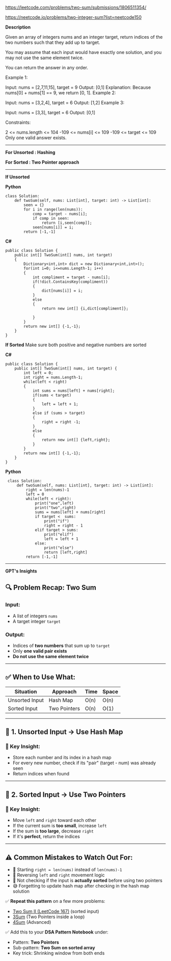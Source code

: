 https://leetcode.com/problems/two-sum/submissions/1806511354/

https://neetcode.io/problems/two-integer-sum?list=neetcode150

**Description**

Given an array of integers nums and an integer target, return indices of the two numbers such that they add up to target.

You may assume that each input would have exactly one solution, and you may not use the same element twice.

You can return the answer in any order.

Example 1:

Input: nums = [2,7,11,15], target = 9
Output: [0,1]
Explanation: Because nums[0] + nums[1] == 9, we return [0, 1].
Example 2:

Input: nums = [3,2,4], target = 6
Output: [1,2]
Example 3:

Input: nums = [3,3], target = 6
Output: [0,1]
 

Constraints:

2 <= nums.length <= 104
-109 <= nums[i] <= 109
-109 <= target <= 109
Only one valid answer exists.

----

**For Unsorted : Hashing**

**For Sorted : Two Pointer approach**

----

**If Unsorted**

**Python**

    class Solution:
        def twoSum(self, nums: List[int], target: int) -> List[int]:
            seen = {}
            for i in range(len(nums)):
                comp = target - nums[i];
                if comp in seen:
                    return [i,seen[comp]];
                seen[nums[i]] = i;
            return [-1,-1]

**C#**

    public class Solution {
        public int[] TwoSum(int[] nums, int target) 
        {
            Dictionary<int,int> dict = new Dictionary<int,int>();
            for(int i=0; i<=nums.Length-1; i++)
            {
                int compliment = target - nums[i];
                if(!dict.ContainsKey(compliment))
                {
                    dict[nums[i]] = i;
                }
                else
                {
                    return new int[] {i,dict[compliment]};
     
                }
            }
            return new int[] {-1,-1};
        }
    }


**If Sorted**
Make sure both positive and negative numbers are sorted

**C#**

    public class Solution {
        public int[] TwoSum(int[] nums, int target) {
            int left = 0;
            int right = nums.Length-1;
            while(left < right)
            {
                int sums = nums[left] + nums[right];
                if(sums < target)
                {
                    left = left + 1;
                }
                else if (sums > target)
                {
                    right = right -1;
                }
                else
                {
                    return new int[] {left,right};
                }
            }
            return new int[] {-1,-1};
        }
    }


**Python**

     class Solution:
         def twoSum(self, nums: List[int], target: int) -> List[int]:
             right = len(nums)-1
             left = 0
             while(left < right):
                 print("one",left)
                 print("two",right)
                 sums = nums[left] + nums[right]
                 if target <  sums:
                     print("if")
                     right = right - 1
                 elif target > sums:
                     print("elif")
                     left = left + 1
                 else:
                     print("else")
                     return [left,right]
             return [-1,-1]


---

**GPT's Insights**

## 🔍 Problem Recap: Two Sum

### Input:

* A list of integers `nums`
* A target integer `target`

### Output:

* Indices of **two numbers** that sum up to `target`
* Only **one valid pair exists**
* **Do not use the same element twice**

---

## ✅ When to Use What:

| Situation      | Approach     | Time | Space |
| -------------- | ------------ | ---- | ----- |
| Unsorted Input | Hash Map     | O(n) | O(n)  |
| Sorted Input   | Two Pointers | O(n) | O(1)  |

---

## 🧠 1. **Unsorted Input → Use Hash Map**

### 🔑 Key Insight:

* Store each number and its index in a hash map
* For every new number, check if its "pair" (target - num) was already seen
* Return indices when found

---

## 🧠 2. **Sorted Input → Use Two Pointers**

### 🔑 Key Insight:

* Move `left` and `right` toward each other
* If the current sum is **too small**, increase `left`
* If the sum is **too large**, decrease `right`
* If it's **perfect**, return the indices

---

## ⚠️ Common Mistakes to Watch Out For:

* 🔁 Starting `right = len(nums)` instead of `len(nums)-1`
* 🔄 Reversing `left` and `right` movement logic
* 🧠 Not checking if the input is **actually sorted** before using two pointers
* 😅 Forgetting to update hash map after checking in the hash map solution

✅ **Repeat this pattern** on a few more problems:

* [Two Sum II (LeetCode 167)](https://leetcode.com/problems/two-sum-ii-input-array-is-sorted/) (sorted input)
* [3Sum](https://leetcode.com/problems/3sum/) (Two Pointers inside a loop)
* [4Sum](https://leetcode.com/problems/4sum/) (Advanced)

✅ Add this to your **DSA Pattern Notebook** under:

* Pattern: **Two Pointers**
* Sub-pattern: **Two Sum on sorted array**
* Key trick: Shrinking window from both ends
